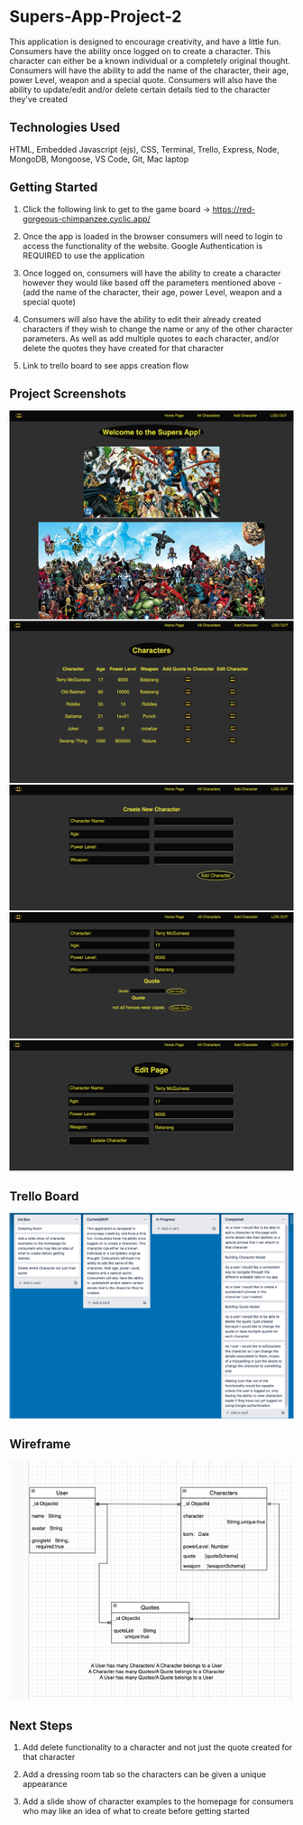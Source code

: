 # Supers-App-Project-2

This application is designed to encourage creativity, and have a little fun. Consumers have the ability once logged on to create a character. This character can either be a known individual or a completely original thought. Consumers will have the ability to add the name of the character, their age, power Level, weapon and a special quote. Consumers will also have the ability to update/edit and/or delete certain details tied to the character they've created

## Technologies Used 

HTML, Embedded Javascript (ejs), CSS, Terminal, Trello, Express, Node, MongoDB, Mongoose, VS Code, Git, Mac laptop


## Getting Started
1) Click the following link to get to the game board -> https://red-gorgeous-chimpanzee.cyclic.app/

2) Once the app is loaded in the browser consumers will need to login to access the functionality of the website. Google Authentication is REQUIRED to use the application

3) Once logged on, consumers will have the ability to create a character however they would like based off the parameters mentioned above - (add the name of the character, their age, power Level, weapon and a special quote)

4) Consumers will also have the ability to edit their already created characters if they wish to change the name or any of the other character parameters. As well as add multiple quotes to each character, and/or delete the quotes they have created for that character

5) Link to trello board to see apps creation flow

## Project Screenshots

<img src="public/images/home-page.png" alt="home-page">
<img src="public/images/all-characters-page.png" alt="all-characters-page">
<img src="public/images/add-characters-page.png" alt="add-characters-page">
<img src="public/images/add or delete-quote-page.png" alt="add or delete-quote-page">
<img src="public/images/update-character-details-page.png" alt="update-character-details-page">

## Trello Board

<img src="public/images/trello-board.png" alt="trello-board">

## Wireframe

<img src="public/images/wireframe.png" alt="wireframe">


## Next Steps

1) Add delete functionality to a character and not just the quote created for that character

2) Add a dressing room tab so the characters can be given a unique appearance

3) Add a slide show of character examples to the homepage for consumers who may like an idea of what to create before getting started
